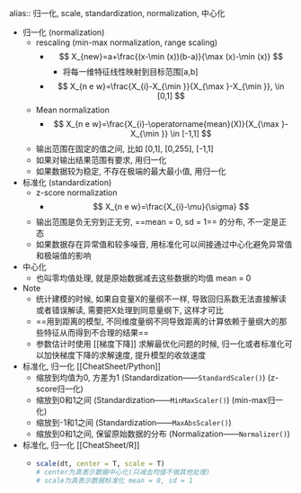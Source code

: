 alias:: 归一化, scale, standardization, normalization, 中心化

- 归一化 (normalization)
	- rescaling (min-max normalization, range scaling)
		- $$
		  X_{new}=a+\frac{(x-\min (x))(b-a)}{\max (x)-\min (x)}
		  $$
			- 将每一维特征线性映射到目标范围[a,b]
		- $$
		  X_{n e w}=\frac{X_{i}-X_{\min }}{X_{\max }-X_{\min }},  \in [0,1]
		  $$
	- Mean normalization
		- $$
		  X_{n e w}=\frac{X_{i}-\operatorname{mean}(X)}{X_{\max }-X_{\min }} \in [-1,1]
		  $$
	- 输出范围在固定的值之间, 比如 [0,1], [0,255], [-1,1]
	- 如果对输出结果范围有要求, 用归一化
	- 如果数据较为稳定, 不存在极端的最大最小值, 用归一化
- 标准化 (standardization)
	- z-score normalization
		- $$
		  X_{n e w}=\frac{X_{i}-\mu}{\sigma}
		  $$
	- 输出范围是负无穷到正无穷, ==mean = 0, sd = 1== 的分布, 不一定是正态
	- 如果数据存在异常值和较多噪音, 用标准化可以间接通过中心化避免异常值和极端值的影响
- 中心化
	- 也叫零均值处理, 就是原始数据减去这些数据的均值 mean = 0
- Note
	- 统计建模的时候, 如果自变量X的量纲不一样, 导致回归系数无法直接解读或者错误解读, 需要把X处理到同意量纲下, 这样才可比
	- ==用到距离的模型, 不同维度量纲不同导致距离的计算依赖于量纲大的那些特征从而得到不合理的结果==
	- 参数估计时使用 [[梯度下降]] 求解最优化问题的时候, 归一化或者标准化可以加快梯度下降的求解速度, 提升模型的收敛速度
- 标准化, 归一化 [[CheatSheet/Python]]
	- 缩放到均值为0, 方差为1 (Standardization——`StandardScaler()`) (z-score归一化)
	- 缩放到0和1之间 (Standardization——`MinMaxScaler()`) (min-max归一化)
	- 缩放到-1和1之间 (Standardization——`MaxAbsScaler()`)
	- 缩放到0和1之间, 保留原始数据的分布 (Normalization——`Normalizer()`)
- 标准化, 归一化 [[CheatSheet/R]]
	- ```r
	  scale(dt, center = T, scale = T)
	  # center为真表示数据中心化(只减去均值不做其他处理)
	  # scale为真表示数据标准化 mean = 0, sd = 1
	  ```